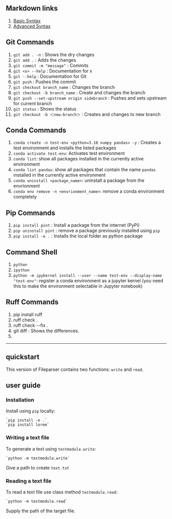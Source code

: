 

## Markdown links

1. [Basic Syntax](https://www.markdownguide.org/basic-syntax/)
2. [Advanced Syntax](https://daringfireball.net/projects/markdown/syntax)


## Git Commands

1. `git add . -n` : Shows the dry changes
2. `git add .` : Adds the changes
3. `git commit -m "message"` : Commits
4. `git <x> --help` : Documentation for x
5. `git --help` : Documentation for Git
6. `git push` : Pushes the commit
7. `git checkout branch_name` : Changes the branch
8. `git checkout -b branch_name` : Create and changes the branch
9. `git push --set-upstream origin sidebranch` : Pushes and sets upstream for current branch
10. `git status` : Shows the status
11. `git checkout -b ＜new-branch＞` : Creates and changes to new branch


## Conda Commands

1. `conda create -n test-env <python=3.10 numpy pandas> -y` : Creates a test environment and installs the listed packages
2. `conda activate test-env`: Activates test environment
3. `conda list`: show all packages installed in the currently active environment
3. `conda list pandas`: show all packages that contain the name `pandas` installed in the currently active environment
3. `conda uninstall <package_name>`: uninstall a package from the envrionment
3. `conda env remove -n <envrionment_name>`: remove a conda environment completely


## Pip Commands

1. `pip install pint` : Install a package from the internet (PyPi)
1. `pip uninstall pint` : remove a package previously installed using `pip`
1. `pip install -e .` : Installs the local folder as python package

## Command Shell

1. `python`
2. `ipython`
2. `python -m ipykernel install --user --name test-env --display-name "test-env"`: register a conda environment as a jupyter kernel (you need this to make the environment selectable in Jupyter notebook)


## Ruff Commands

1. pip install ruff
2. ruff check .
3. ruff check --fix .
4. git diff : Shows the differences.
5.

***
## quickstart

This version of Fileparser contains two functions: `write` and `read`.

## user guide

### Installation

Install using `pip` locally:

    `pip install -e .`
    `pip install lorem`

### Writing a text file

To generate a text using `testmodule.write`:

    `python -m testmodule.write`

Give a path to create `text.txt`

### Reading a text file

To read a text file use class method `testmodule.read`:

    `python -m testmodule.read`

Supply the path of the target file.
